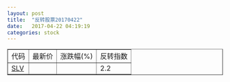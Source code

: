 ```yaml
---
layout: post
title:  "反转股票20170422"
date:   2017-04-22 04:19:19
categories: stock
---
```


<script type="text/javascript">
var stockList = []
stockList.push('gb_slv');
</script>

<table border="1">
 <tr>
 <td>代码</td>
  <td>最新价</td>
  <td>涨跌幅(%)</td>
 <td>反转指数</td>
</tr>
  <tr id="slv"><td><a href="http://stock.finance.sina.com.cn/usstock/quotes/SLV.html" target="_blank">SLV</a></td><td></td><td></td><td>2.2</td></tr>
</table>
